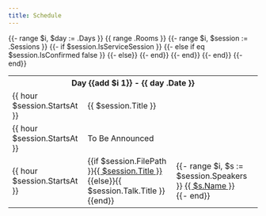 ```yaml
---
title: Schedule
---
```


<table class="table schedule-table">
{{- range $i, $day := .Days }}
  <tr class="day">
    <th colspan="3">Day {{add $i 1}} - {{ day .Date }}</th>
  </tr>
  {{ range .Rooms }}
  {{- range $i, $session := .Sessions }}
    {{- if $session.IsServiceSession }}
  <tr class="break">
    <td>{{ hour $session.StartsAt }}</td>
    <td>{{ $session.Title }}</td>
    <td></td>
  </tr>
    {{- else if eq $session.IsConfirmed false }}
   <tr class="talk">
    <td>{{ hour $session.StartsAt }}</td>
    <td>To Be Announced</td>
    <td></td>
   </tr>
    {{- else}}
   <tr class="talk">
    <td>{{ hour $session.StartsAt }}</td>
    <td>
      {{if $session.FilePath }}<a href="../talks/{{ $session.FilePath }}">{{ $session.Title }}</a>{{else}}{{ $session.Talk.Title }}{{end}}
    </td>
    <td>
      {{- range $i, $s := $session.Speakers }}
      <a href="../speakers/{{ $s.FilePath }}">{{ $s.Name }}</a>
      <br>
      {{- end}}
    </td>
  </tr>
    {{- end}}
  {{- end}}
  {{- end}}
{{- end}}
</table>
